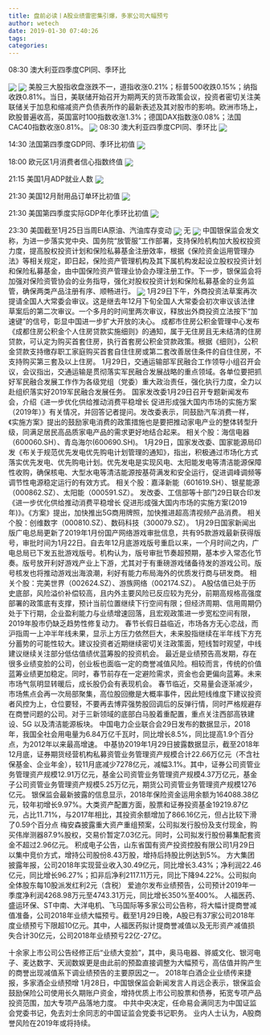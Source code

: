 ```yaml
---
title: 盘前必读丨A股业绩雷密集引爆，多家公司大幅预亏
author: wetech
date: 2019-01-30 07:40:26
tags: 
categories: 
---
```

08:30 澳大利亚四季度CPI同、季环比
<!-- more -->
<img align="center" border="0" src="https://imgcdn.yicai.com/uppics/images/2018/11/5795dce2c13c12cd19ef68151420a6d2.jpg" />
<img align="center" border="0" src="https://imgcdn.yicai.com/uppics/images/2019/01/6c4ef2585bbcf76dbc340478c80e9f6a.jpg" />
美股三大股指收盘涨跌不一，道指收涨0.21%；标普500收跌0.15%；纳指收跌0.81%。当日，美联储开始召开为期两天的货币政策会议，投资者密切关注美联储关于加息和缩减资产负债表所作的最新表述及其对股市的影响。欧洲市场上，欧股普遍收高，英国富时100指数收涨1.3%；德国DAX指数涨0.08%；法国CAC40指数收涨0.81%。
<img align="center" border="0" src="https://imgcdn.yicai.com/uppics/images/2018/11/1115fd943822077aad8679290e0a4854.jpg" />
08:30 澳大利亚四季度CPI同、季环比
<img align="center" border="0" src="https://imgcdn.yicai.com/uppics/images/2019/01/d523fcb30eb1790a91d4b3c425e0ffea.jpg" />
14:30 法国第四季度GDP同、季环比初值
<img align="center" border="0" src="https://imgcdn.yicai.com/uppics/images/2019/01/a2381028ca7be5515928707d5fc1776b.jpg" />
18:00 欧元区1月消费者信心指数终值
<img align="center" border="0" src="https://imgcdn.yicai.com/uppics/images/2019/01/009fd5d44393d699a9ee7535b3a38841.jpg" />
21:15 美国1月ADP就业人数
<img align="center" border="0" src="https://imgcdn.yicai.com/uppics/images/2019/01/f232144822f3dba74a72c691bbf6cc7a.jpg" />
21:30 美国12月耐用品订单环比初值
<img align="center" border="0" src="https://imgcdn.yicai.com/uppics/images/2018/11/9d8e2d90a2b37391ca779f15a10018b0.jpg" />
21:30 美国第四季度实际GDP年化季环比初值
<img align="center" border="0" src="https://imgcdn.yicai.com/uppics/images/2018/11/3fe87f78bb215979ccf7a8b1a382813c.jpg" />
23:30 美国截至1月25日当周EIA原油、汽油库存变动
<img align="center" border="0" src="https://imgcdn.yicai.com/uppics/images/2018/11/10271f820278a7057d79730f65d39711.jpg" />
无
<img align="center" border="0" src="https://imgcdn.yicai.com/uppics/images/2019/01/7e0d0e04e99d185d94a31cd16559abd2.jpg" />
中国银保监会发文称，为进一步落实党中央、国务院“放管服”工作部署，支持保险机构加大股权投资力度，提高股权投资计划和保险私募基金注册效率，根据《保险资金运用管理办法》等相关规定，即日起，保险资产管理机构及其下属机构发起设立股权投资计划和保险私募基金，由中国保险资产管理业协会办理注册工作。下一步，银保监会将加强对保险资管协会的业务指导，强化对股权投资计划和保险私募基金的业务监管，确保两类产品注册有序、顺畅进行。
<img align="center" border="0" src="https://imgcdn.yicai.com/uppics/images/2018/11/781b132626e7c57022d1491e8f3a175c.jpg" />
1月29日下午，外商投资法草案再次提请全国人大常委会审议。这是继去年12月下旬全国人大常委会初次审议该法律草案后的第二次审议。一个多月的时间里两次审议，释放出外商投资立法按下“加速键”的信号，彰显中国进一步扩大开放的决心。
成都市住房公积金管理中心发布《成都住房公积金个人住房贷款实施细则》的通知，属于无住房且无未结清的住房贷款，可认定为购买首套住房，执行首套房公积金贷款政策。根据《细则》，公积金贷款支持缴存职工家庭购买首套自住住房或第二套改善居住条件的自住住房，不支持购买第三套及以上住房。
1月29日，交通运输部军民融合工作领导小组召开会议，会议指出，交通运输是贯彻落实军民融合发展战略的重点领域。各单位要把抓好军民融合发展工作作为各级党组（党委）重大政治责任，强化执行力度，全力以赴组织落实好2019军民融合发展任务。
国家发改委1月29日召开专题新闻发布会，介绍《进一步优化供给推动消费平稳增长 促进形成强大国内市场的实施方案（2019年）》有关情况，并回答记者提问。发改委表示，同鼓励汽车消费一样，《实施方案》提出的鼓励家电消费的政策措施也是要把推动家电产业的整体转型升级，同满足居民高品质家电产品的需求更好地结合起来。
相关个股：海信电器（600060.SH）、青岛海尔(600690.SH)。
1月29日，国家发改委、国家能源局印发《布关于规范优先发电优先购电计划管理的通知》，指出，积极通过市场化方式落实优先发电、优先购电计划。优先发电是实现风电、太阳能发电等清洁能源保障性收购，确保核电、大型水电等清洁能源按基荷满发和安全运行，促进调峰调频等调节性电源稳定运行的有效方式。
相关个股：嘉泽新能（601619.SH）、银星能源（000862.SZ）、太阳能（000591.SZ）。
发改委、工信部等十部门29日联合印发《进一步优化供给推动消费平稳增长 促进形成强大国内市场的实施方案(2019年)》。《方案》提出，加快推出5G商用牌照，加快推进超高清视频产品消费。
相关个股：创维数字（000810.SZ）、数码科技（300079.SZ）。
1月29日国家新闻出版广电总局更新了2019年1月份国产网络游戏审批信息，共有95款游戏最新获得版号，审批时间为1月22日。自去年12月底游戏版号重启以来，一个月时间之内，广电总局已下发五批游戏版号。机构认为，版号审批节奏超预期，基本步入常态化节奏。版号放开利好游戏产业上下游，尤其对于有重磅游戏储备待发的游戏公司。版号核发也将推动游戏出海浪潮，利好有能力布局海外的优质发行商与研发商。
相关个股：完美世界（002624.SZ）、游族网络（002174.SZ）。
A股估值已处于历史底部，风险溢价补偿较高，且内外主要风险已反应较为充分，前期高规格高强度部署的政策底有支撑，预计当前位置继续下行空间有限；但经济周期、信用周期仍处于下行期，企业盈利能力与业绩增速回落，且宏观政策进一步宽松空间有限，2019年股市仍缺乏趋势性修复动力。
春节长假日益临近，市场各方无心恋战，而沪指周一上冲半年线未果，显示上方压力依然巨大，未来股指继续在半年线下方充分蓄势的可能性较大。建议投资者近期继续密切关注政策面，短线暂时观望，中线建议继续关注部分低估值绩优蓝筹股的投资机会。
最近是业绩预告高发期，存在很多业绩变脸的公司，创业板也面临一定的商誉减值风险。相较而言，传统的价值蓝筹业绩更加稳定。同时，春节前存在一定避险需求，资金也会更偏向蓝筹。未来市场气氛明显转暖后，成长股仍会有表现机会。
春节临近，交易量会逐渐减少，市场焦点会再一次局部聚集，高位股回撤是大概率事件，因此短线维度下建议投资者风控为上，仓位要轻，不要再去博弈强势股回调后的反弹行情，同时严格规避存在商誉问题的公司。对于三新领域的底部白马股着重配置，重点关注西部高铁建设、5G 以及清洁能源板块。
中国电力企业联合会29日发布的数据显示，2018年，我国全社会用电量为6.84万亿千瓦时，同比增长8.5%，同比提高1.9个百分点，为2012年以来最高增速。
中基协2019年1月29日披露数据显示，截至2018年12月底，证券期货经营机构私募资管业务管理资产规模合计22.66万亿元（不含社保基金、企业年金），较11月底减少7278亿元，减幅3.1%。其中，证券公司资管业务管理资产规模12.91万亿元，基金公司资管业务管理资产规模4.37万亿元，基金子公司资管业务管理资产规模5.25万亿元，期货公司资管业务管理资产规模1276亿元。
银保监会最新披露的信息显示，2018年保险资金运用余额为164088.38亿元，较年初增长9.97%。大类资产配置方面，股票和证券投资基金19219.87亿元，占比11.71%，与2017年相比，其投资余额增加了866.16亿元，但占比较下滑了0.59个百分点
梅安森披露重大资产重组预案，公司拟发行股份及支付现金，购买伟岸测器87.9%股权，交易价暂定7.03亿元。同时，公司拟发行股份募集配套资金不超过2.96亿元。
积成电子公告，山东省国有资产投资控股有限公司1月29日以集中竞价方式，增持公司股份8.43万股，增持后持股比例达到5%。
方大集团披露年报，公司2018年实现营业收入30.49亿元，同比增长3.43%；净利润22.46亿元，同比增长96.27%；扣非后净利2117.11万元，同比下降94.22%。公司拟向全体股东每10股派发红利2元（含税）
爱迪尔发布业绩预告，公司预计2019年一季度净利润4268.98万元至4743.31万元，同比增长350%至400%。
人福医药、盛运环保、ST中南、大洋电机、飞马国际等多家公司公告称，将大幅计提商誉减值准备，公司2018年业绩大幅预亏。截至1月29日晚，A股已有37家公司2018年度业绩预亏下限超10亿元。其中，人福医药拟计提商誉减值以及无形资产减值损失合计30亿元，公司2018年业绩预亏22亿-27亿。
 
 
十余家上市公司公告经修正后“业绩大变脸”，其中，奥马电器、骅威文化、银河电子、麦达数字、天润数娱更是由此前的预盈直接调整为大幅预亏，高估值并购产生的商誉出现减值系下调业绩预告的主要原因之一。
2018年白酒企业业绩传来捷报，多家酒企业绩预增
1月28日，中国银保监会新闻发言人肖远企表示，银保监会鼓励保险公司使用长久期账户资金，增持优质上市公司股票和债券，拓宽专项产品投资范围，加大专项产品落地力度。
中共中央决定，任命易会满同志为中国证监会党委书记，免去刘士余同志的中国证监会党委书记职务。
业内人士认为，A股商誉风险在2019年或将持续。
